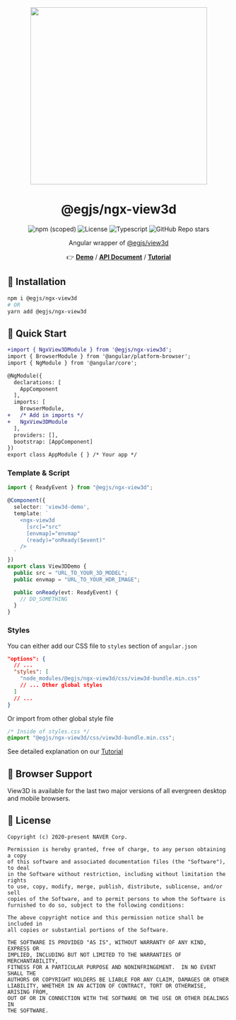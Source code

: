 <center>

<img width="400" src="https://naver.github.io/egjs-view3d/poster/cube.png">

# @egjs/ngx-view3d

<img alt="npm (scoped)" src="https://img.shields.io/npm/v/@egjs/ngx-view3d?logo=npm"></img>
<img alt="License" src="https://img.shields.io/github/license/naver/egjs-view3d" />
<img alt="Typescript" src="https://img.shields.io/static/v1.svg?label=&message=TypeScript&color=294E80&style=flat-square&logo=typescript" />
<img alt="GitHub Repo stars" src="https://img.shields.io/github/stars/naver/egjs-view3d?style=social" />

Angular wrapper of <a href="https://github.com/naver/egjs-view3d">@egjs/view3d</a>

👉 **[Demo](https://naver.github.io/egjs-view3d)** / **[API Document](https://naver.github.io/egjs-view3d/docs/api/View3D)** / **[Tutorial](https://naver.github.io/egjs-view3d/docs/)**

</center>

## 🔹 Installation

```sh
npm i @egjs/ngx-view3d
# OR
yarn add @egjs/ngx-view3d
```

## 🔹 Quick Start
```diff
+import { NgxView3DModule } from '@egjs/ngx-view3d';
import { BrowserModule } from '@angular/platform-browser';
import { NgModule } from '@angular/core';

@NgModule({
  declarations: [
    AppComponent
  ],
  imports: [
    BrowserModule,
+   /* Add in imports */
+   NgxView3DModule
  ],
  providers: [],
  bootstrap: [AppComponent]
})
export class AppModule { } /* Your app */
```

### Template & Script
```ts
import { ReadyEvent } from "@egjs/ngx-view3d";

@Component({
  selector: 'view3d-demo',
  template: `
    <ngx-view3d
      [src]="src"
      [envmap]="envmap"
      (ready)="onReady($event)"
    />
  `
})
export class View3DDemo {
  public src = "URL_TO_YOUR_3D_MODEL";
  public envmap = "URL_TO_YOUR_HDR_IMAGE";

  public onReady(evt: ReadyEvent) {
    // DO_SOMETHING
  }
}
```

### Styles
You can either add our CSS file to `styles` section of `angular.json`
```json
"options": {
  // ...
  "styles": [
    "node_modules/@egjs/ngx-view3d/css/view3d-bundle.min.css"
    // ... Other global styles
  ]
  // ...
}
```

Or import from other global style file
```css
/* Inside of styles.css */
@import "@egjs/ngx-view3d/css/view3d-bundle.min.css";
```

See detailed explanation on our [Tutorial](https://naver.github.io/egjs-view3d/docs/)

## 🔹 Browser Support
View3D is available for the last two major versions of all evergreen desktop and mobile browsers.

## 🔹 License
```
Copyright (c) 2020-present NAVER Corp.

Permission is hereby granted, free of charge, to any person obtaining a copy
of this software and associated documentation files (the "Software"), to deal
in the Software without restriction, including without limitation the rights
to use, copy, modify, merge, publish, distribute, sublicense, and/or sell
copies of the Software, and to permit persons to whom the Software is
furnished to do so, subject to the following conditions:

The above copyright notice and this permission notice shall be included in
all copies or substantial portions of the Software.

THE SOFTWARE IS PROVIDED "AS IS", WITHOUT WARRANTY OF ANY KIND, EXPRESS OR
IMPLIED, INCLUDING BUT NOT LIMITED TO THE WARRANTIES OF MERCHANTABILITY,
FITNESS FOR A PARTICULAR PURPOSE AND NONINFRINGEMENT.  IN NO EVENT SHALL THE
AUTHORS OR COPYRIGHT HOLDERS BE LIABLE FOR ANY CLAIM, DAMAGES OR OTHER
LIABILITY, WHETHER IN AN ACTION OF CONTRACT, TORT OR OTHERWISE, ARISING FROM,
OUT OF OR IN CONNECTION WITH THE SOFTWARE OR THE USE OR OTHER DEALINGS IN
THE SOFTWARE.
```
